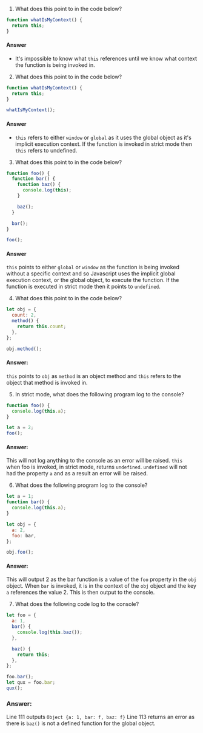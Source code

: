 1) What does this point to in the code below?

```js
function whatIsMyContext() {
  return this;
}
```
#### Answer
* It's impossible to know what `this` references until we know what context the function is being invoked in.


2) What does this point to in the code below?

```js
function whatIsMyContext() {
  return this;
}

whatIsMyContext();
```

#### Answer
* `this` refers to either `window` or `global` as it uses the global object as it's implicit execution context. If the function is invoked in strict mode then `this` refers to undefined. 


3) What does this point to in the code below?

```js
function foo() {
  function bar() {
    function baz() {
      console.log(this);
    }

    baz();
  }

  bar();
}

foo();
```

#### Answer
`this` points to either `global` or `window` as the function is being invoked without a specific context and so Javascript uses the implicit global execution context, or the global object, to execute the function. If the function is executed in strict mode then it points to `undefined`. 


4) What does this point to in the code below?

```js
let obj = {
  count: 2,
  method() {
    return this.count;
  },
};

obj.method();
```
#### Answer:
`this` points to `obj` as `method` is an object method and `this` refers to the object that method is invoked in. 

5) In strict mode, what does the following program log to the console?

```js
function foo() {
  console.log(this.a);
}

let a = 2;
foo();
```

#### Answer:
This will not log anything to the console as an error will be raised. `this` when foo is invoked, in strict mode, returns `undefined`. `undefined` will not had the property `a` and as a result an error will be raised.


6) What does the following program log to the console?

```js
let a = 1;
function bar() {
  console.log(this.a);
}

let obj = {
  a: 2,
  foo: bar,
};

obj.foo();
``` 

#### Answer:
This will output 2 as the bar function is a value of the `foo` property in the `obj` object. When `bar` is invoked, it is in the context of the `obj` object and the key `a` references the value 2. This is then output to the console. 

7) What does the following code log to the console?

```js
let foo = {
  a: 1,
  bar() {
    console.log(this.baz());
  },

  baz() {
    return this;
  },
};

foo.bar();
let qux = foo.bar;
qux();
``` 
### Answer:
Line 111 outputs `Object {a: 1, bar: f, baz: f}`
Line 113 returns an error as there is `baz()` is not a defined function for the global object. 